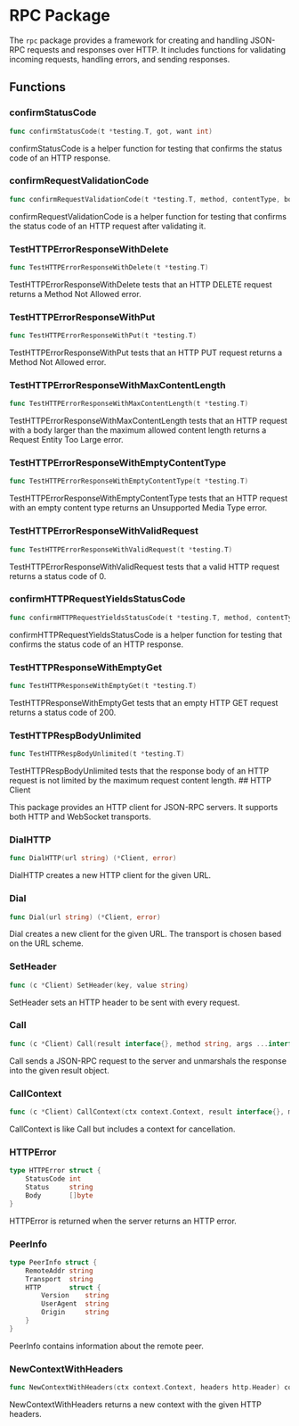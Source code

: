 # RPC Package

The `rpc` package provides a framework for creating and handling JSON-RPC requests and responses over HTTP. It includes functions for validating incoming requests, handling errors, and sending responses.

## Functions

### confirmStatusCode

```go
func confirmStatusCode(t *testing.T, got, want int)
```

confirmStatusCode is a helper function for testing that confirms the status code of an HTTP response.

### confirmRequestValidationCode

```go
func confirmRequestValidationCode(t *testing.T, method, contentType, body string, expectedStatusCode int)
```

confirmRequestValidationCode is a helper function for testing that confirms the status code of an HTTP request after validating it.

### TestHTTPErrorResponseWithDelete

```go
func TestHTTPErrorResponseWithDelete(t *testing.T)
```

TestHTTPErrorResponseWithDelete tests that an HTTP DELETE request returns a Method Not Allowed error.

### TestHTTPErrorResponseWithPut

```go
func TestHTTPErrorResponseWithPut(t *testing.T)
```

TestHTTPErrorResponseWithPut tests that an HTTP PUT request returns a Method Not Allowed error.

### TestHTTPErrorResponseWithMaxContentLength

```go
func TestHTTPErrorResponseWithMaxContentLength(t *testing.T)
```

TestHTTPErrorResponseWithMaxContentLength tests that an HTTP request with a body larger than the maximum allowed content length returns a Request Entity Too Large error.

### TestHTTPErrorResponseWithEmptyContentType

```go
func TestHTTPErrorResponseWithEmptyContentType(t *testing.T)
```

TestHTTPErrorResponseWithEmptyContentType tests that an HTTP request with an empty content type returns an Unsupported Media Type error.

### TestHTTPErrorResponseWithValidRequest

```go
func TestHTTPErrorResponseWithValidRequest(t *testing.T)
```

TestHTTPErrorResponseWithValidRequest tests that a valid HTTP request returns a status code of 0.

### confirmHTTPRequestYieldsStatusCode

```go
func confirmHTTPRequestYieldsStatusCode(t *testing.T, method, contentType, body string, expectedStatusCode int)
```

confirmHTTPRequestYieldsStatusCode is a helper function for testing that confirms the status code of an HTTP response.

### TestHTTPResponseWithEmptyGet

```go
func TestHTTPResponseWithEmptyGet(t *testing.T)
```

TestHTTPResponseWithEmptyGet tests that an empty HTTP GET request returns a status code of 200.

### TestHTTPRespBodyUnlimited

```go
func TestHTTPRespBodyUnlimited(t *testing.T)
```

TestHTTPRespBodyUnlimited tests that the response body of an HTTP request is not limited by the maximum request content length. ## HTTP Client

This package provides an HTTP client for JSON-RPC servers. It supports both HTTP and WebSocket transports.

### DialHTTP

```go
func DialHTTP(url string) (*Client, error)
```

DialHTTP creates a new HTTP client for the given URL.

### Dial

```go
func Dial(url string) (*Client, error)
```

Dial creates a new client for the given URL. The transport is chosen based on the URL scheme.

### SetHeader

```go
func (c *Client) SetHeader(key, value string)
```

SetHeader sets an HTTP header to be sent with every request.

### Call

```go
func (c *Client) Call(result interface{}, method string, args ...interface{}) error
```

Call sends a JSON-RPC request to the server and unmarshals the response into the given result object.

### CallContext

```go
func (c *Client) CallContext(ctx context.Context, result interface{}, method string, args ...interface{}) error
```

CallContext is like Call but includes a context for cancellation.

### HTTPError

```go
type HTTPError struct {
	StatusCode int
	Status     string
	Body       []byte
}
```

HTTPError is returned when the server returns an HTTP error.

### PeerInfo

```go
type PeerInfo struct {
	RemoteAddr string
	Transport  string
	HTTP       struct {
		Version    string
		UserAgent  string
		Origin     string
	}
}
```

PeerInfo contains information about the remote peer.

### NewContextWithHeaders

```go
func NewContextWithHeaders(ctx context.Context, headers http.Header) context.Context
```

NewContextWithHeaders returns a new context with the given HTTP headers.